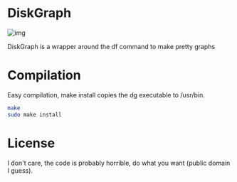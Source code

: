 # DiskGraph

![img](https://i.imgur.com/PgS63HL.png)

DiskGraph is a wrapper around the df command to make pretty graphs

# Compilation

Easy compilation, make install copies the dg executable to /usr/bin.
```sh
make
sudo make install
```

# License

I don't care, the code is probably horrible, do what you want (public domain I guess).
